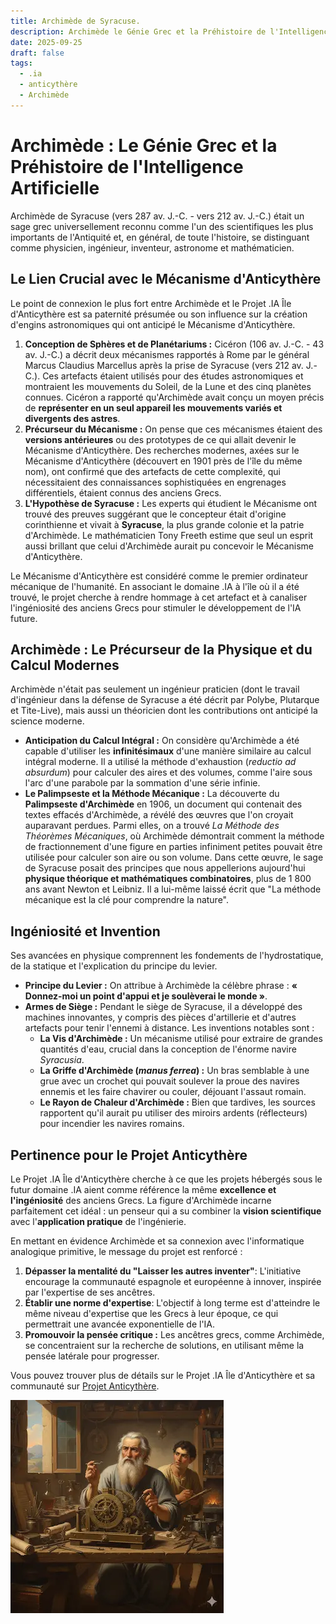 ```yaml
---
title: Archimède de Syracuse.
description: Archimède le Génie Grec et la Préhistoire de l'Intelligence Artificielle.
date: 2025-09-25
draft: false
tags:
  - .ia
  - anticythère
  - Archimède
---
```


# Archimède : Le Génie Grec et la Préhistoire de l'Intelligence Artificielle

Archimède de Syracuse (vers 287 av. J.-C. - vers 212 av. J.-C.) était un sage grec universellement reconnu comme l'un des scientifiques les plus importants de l'Antiquité et, en général, de toute l'histoire, se distinguant comme physicien, ingénieur, inventeur, astronome et mathématicien.

## Le Lien Crucial avec le Mécanisme d'Anticythère

Le point de connexion le plus fort entre Archimède et le Projet .IA Île d'Anticythère est sa paternité présumée ou son influence sur la création d'engins astronomiques qui ont anticipé le Mécanisme d'Anticythère.

1.  **Conception de Sphères et de Planétariums :** Cicéron (106 av. J.-C. - 43 av. J.-C.) a décrit deux mécanismes rapportés à Rome par le général Marcus Claudius Marcellus après la prise de Syracuse (vers 212 av. J.-C.). Ces artefacts étaient utilisés pour des études astronomiques et montraient les mouvements du Soleil, de la Lune et des cinq planètes connues. Cicéron a rapporté qu'Archimède avait conçu un moyen précis de **représenter en un seul appareil les mouvements variés et divergents des astres**.
2.  **Précurseur du Mécanisme :** On pense que ces mécanismes étaient des **versions antérieures** ou des prototypes de ce qui allait devenir le Mécanisme d'Anticythère. Des recherches modernes, axées sur le Mécanisme d'Anticythère (découvert en 1901 près de l'île du même nom), ont confirmé que des artefacts de cette complexité, qui nécessitaient des connaissances sophistiquées en engrenages différentiels, étaient connus des anciens Grecs.
3.  **L'Hypothèse de Syracuse :** Les experts qui étudient le Mécanisme ont trouvé des preuves suggérant que le concepteur était d'origine corinthienne et vivait à **Syracuse**, la plus grande colonie et la patrie d'Archimède. Le mathématicien Tony Freeth estime que seul un esprit aussi brillant que celui d'Archimède aurait pu concevoir le Mécanisme d'Anticythère.

Le Mécanisme d'Anticythère est considéré comme le premier ordinateur mécanique de l'humanité. En associant le domaine .IA à l'île où il a été trouvé, le projet cherche à rendre hommage à cet artefact et à canaliser l'ingéniosité des anciens Grecs pour stimuler le développement de l'IA future.

## Archimède : Le Précurseur de la Physique et du Calcul Modernes

Archimède n'était pas seulement un ingénieur praticien (dont le travail d'ingénieur dans la défense de Syracuse a été décrit par Polybe, Plutarque et Tite-Live), mais aussi un théoricien dont les contributions ont anticipé la science moderne.

*   **Anticipation du Calcul Intégral :** On considère qu'Archimède a été capable d'utiliser les **infinitésimaux** d'une manière similaire au calcul intégral moderne. Il a utilisé la méthode d'exhaustion (*reductio ad absurdum*) pour calculer des aires et des volumes, comme l'aire sous l'arc d'une parabole par la sommation d'une série infinie.
*   **Le Palimpseste et la Méthode Mécanique :** La découverte du **Palimpseste d'Archimède** en 1906, un document qui contenait des textes effacés d'Archimède, a révélé des œuvres que l'on croyait auparavant perdues. Parmi elles, on a trouvé *La Méthode des Théorèmes Mécaniques*, où Archimède démontrait comment la méthode de fractionnement d'une figure en parties infiniment petites pouvait être utilisée pour calculer son aire ou son volume. Dans cette œuvre, le sage de Syracuse posait des principes que nous appellerions aujourd'hui **physique théorique et mathématiques combinatoires**, plus de 1 800 ans avant Newton et Leibniz. Il a lui-même laissé écrit que "La méthode mécanique est la clé pour comprendre la nature".

## Ingéniosité et Invention

Ses avancées en physique comprennent les fondements de l'hydrostatique, de la statique et l'explication du principe du levier.

*   **Principe du Levier :** On attribue à Archimède la célèbre phrase : **« Donnez-moi un point d'appui et je soulèverai le monde »**.
*   **Armes de Siège :** Pendant le siège de Syracuse, il a développé des machines innovantes, y compris des pièces d'artillerie et d'autres artefacts pour tenir l'ennemi à distance. Les inventions notables sont :
    *   **La Vis d'Archimède :** Un mécanisme utilisé pour extraire de grandes quantités d'eau, crucial dans la conception de l'énorme navire *Syracusia*.
    *   **La Griffe d'Archimède (*manus ferrea*) :** Un bras semblable à une grue avec un crochet qui pouvait soulever la proue des navires ennemis et les faire chavirer ou couler, déjouant l'assaut romain.
    *   **Le Rayon de Chaleur d'Archimède :** Bien que tardives, les sources rapportent qu'il aurait pu utiliser des miroirs ardents (réflecteurs) pour incendier les navires romains.

## Pertinence pour le Projet Anticythère

Le Projet .IA Île d'Anticythère cherche à ce que les projets hébergés sous le futur domaine .IA aient comme référence la même **excellence et l'ingéniosité** des anciens Grecs. La figure d'Archimède incarne parfaitement cet idéal : un penseur qui a su combiner la **vision scientifique** avec l'**application pratique** de l'ingénierie.

En mettant en évidence Archimède et sa connexion avec l'informatique analogique primitive, le message du projet est renforcé :

1.  **Dépasser la mentalité du "Laisser les autres inventer"**: L'initiative encourage la communauté espagnole et européenne à innover, inspirée par l'expertise de ses ancêtres.
2.  **Établir une norme d'expertise**: L'objectif à long terme est d'atteindre le même niveau d'expertise que les Grecs à leur époque, ce qui permettrait une avancée exponentielle de l'IA.
3.  **Promouvoir la pensée critique :** Les ancêtres grecs, comme Archimède, se concentraient sur la recherche de solutions, en utilisant même la pensée latérale pour progresser.

Vous pouvez trouver plus de détails sur le Projet .IA Île d'Anticythère et sa communauté sur [Projet Anticythère](https://anticitera.deft.work/).

![Portrait d'Archimède de Syracuse réfléchissant, avec le mécanisme d'Anticythère](/img/Gemini_Arquimedes_Anticitera.webp)
